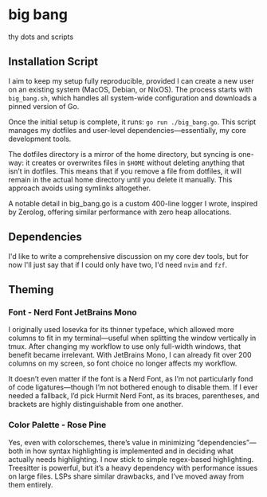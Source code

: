 # big bang

thy dots and scripts

## Installation Script

I aim to keep my setup fully reproducible, provided I can create a new user on an existing system (MacOS, Debian, or NixOS). The process starts with
`big_bang.sh`, which handles all system-wide configuration and downloads a pinned version of Go.

Once the initial setup is complete, it runs: `go run ./big_bang.go`. This script manages my dotfiles and user-level dependencies—essentially, my core
development tools.

The dotfiles directory is a mirror of the home directory, but syncing is one-way: it creates or overwrites files in `$HOME` without deleting anything that isn’t
in dotfiles. This means that if you remove a file from dotfiles, it will remain in the actual home directory until you delete it manually. This approach avoids
using symlinks altogether.

A notable detail in big_bang.go is a custom 400-line logger I wrote, inspired by Zerolog, offering similar performance with zero heap allocations.

## Dependencies

I'd like to write a comprehensive discussion on my core dev tools, but for now I'll just say that if I could only have two, I'd need `nvim` and `fzf`.

## Theming

### Font - Nerd Font JetBrains Mono
I originally used Iosevka for its thinner typeface, which allowed more columns to fit in my terminal—useful when splitting the window vertically in tmux. After
changing my workflow to use only full-width windows, that benefit became irrelevant. With JetBrains Mono, I can already fit over 200 columns on my screen, so
font choice no longer affects my workflow.

It doesn’t even matter if the font is a Nerd Font, as I’m not particularly fond of code ligatures—though I’m not bothered enough to disable them. If I ever
needed a fallback, I’d pick Hurmit Nerd Font, as its braces, parentheses, and brackets are highly distinguishable from one another.

### Color Palette  - Rose Pine

Yes, even with colorschemes, there’s value in minimizing “dependencies”—both in how syntax highlighting is implemented and in deciding what actually needs
highlighting. I now stick to simple regex-based highlighting. Treesitter is powerful, but it’s a heavy dependency with performance issues on large files. LSPs
share similar drawbacks, and I’ve moved away from them entirely.

